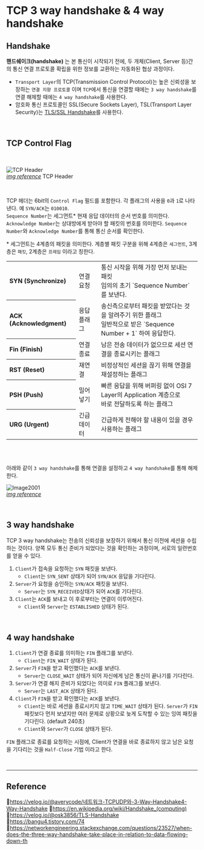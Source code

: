 # TCP 3 way handshake & 4 way handshake

## Handshake

**핸드쉐이크(handshake)** 는 본 통신이 시작되기 전에, 두 개체(Client, Server 등)간의 통신 연결 프로토콜 확립을 위한 정보를 교환하는 자동화된 협상 과정이다.

- `Transport Layer`의 TCP(Transmission Control Protocol)는 높은 신뢰성을 보장하는 `연결 지향 프로토콜` 이며 `TCP`에서 통신을 연결할 때에는 `3 way handshake`를 연결 해제할 때에는 `4 way handshake`를 사용한다.
- 암호화 통신 프로토콜인 SSL(Secure Sockets Layer), TSL(Transport Layer Security)는 [TLS/SSL Handshake](https://github.com/da-in/tech-interview-study/blob/main/Network/TLS%20%26%20SSL%20Handshake.md)를 사용한다.

<br/>

## TCP Control Flag

<br/>

<img src="https://user-images.githubusercontent.com/66757141/212956486-1f3449fa-d63f-4fdd-acaf-60e9893a3a50.gif" alt="TCP Header" ><br/>
[_img reference_](https://www.juniper.net/documentation/us/en/software/junos/transport-ip/topics/topic-map/tcp-configure-features.html) TCP Header

<br/>

TCP 헤더는 6bit의 `Control Flag` 필드를 포함한다. 각 플래그의 사용을 `0`과 `1`로 나타낸다. 예 `SYN/ACK`는 `010010`.  
`Sequence Number`는 세그먼트\* 현재 응답 데이터의 순서 번호를 의미한다.
`Acknowledge Number`는 상대방에게 받아야 할 패킷의 번호를 의미한다.
`Sequence Number`와 `Acknowledge Number`를 통해 통신 순서를 확인한다.

\* 세그먼트는 4계층의 패킷을 의미한다. 계층별 패킷 구분을 위해 4계층은 `세그먼트`, 3계층은 `패킷`, 2계층은 `프레임` 이라고 칭한다.

<table >
  <tr>
    <th align='left'>SYN (Synchronize)</th>
    <td>연결 요청</td>
    <td>통신 시작을 위해 가장 먼저 보내는 패킷<br/>임의의 초기 `Sequence Number` 를 보낸다.</td>
  </tr>
  <tr>
    <th align='left'>ACK (Acknowledgment)</th>
    <td>응답 플래그</td>
    <td>송신측으로부터 패킷을 받았다는 것을 알려주기 위한 플래그<br/> 일반적으로 받은 `Sequence Number + 1` 하여 응답한다.</td>
  </tr>
  <tr>
    <th align='left'>Fin (Finish)</th>
    <td>연결 종료</td>
    <td>남은 전송 데이터가 없으므로 세션 연결을 종료시키는 플래그</td>
  </tr>
  <tr>
    <th align='left'>RST (Reset)</th>
    <td>재연결</td>
    <td>비정상적인 세션을 끊기 위해 연결을 재설정하는 플래그</td>
  </tr>
  <tr>
    <th align='left'>PSH (Push)</th>
    <td>밀어넣기</td>
    <td>빠른 응답을 위해 버퍼링 없이 OSI 7 Layer의 Application 계층으로<br/>바로 전달하도록 하는 플래그</td>
  </tr>
  <tr>
    <th align='left'>URG (Urgent)</th>
    <td>긴급 데이터</td>
    <td>긴급하게 전해야 할 내용이 있을 경우 사용하는 플래그</td>
  </tr>
</table>

<br/>
<br/>

아래와 같이 `3 way handshake`를 통해 연결을 설정하고 `4 way handshake`를 통해 해제한다.

<img src="https://user-images.githubusercontent.com/66757141/212936124-0627914e-d091-4e7a-9548-a7f2308ec4a7.gif" alt="Image2001"><br/>
[_img reference_](https://www.cablefree.net/support/radio/software/index.php/Manual:Connection_oriented_communication_%28TCP/IP%29)

<br/>

## 3 way handshake

TCP 3 way handshake는 전송의 신뢰성을 보장하기 위해서 통신 이전에 세션을 수립하는 것이다. 양쪽 모두 통신 준비가 되었다는 것을 확인하는 과정이며, 서로의 일련번호를 얻을 수 있다.

1. `Client`가 접속을 요청하는 `SYN` 패킷을 보낸다.
   - `Client`는 `SYN_SENT` 상태가 되어 `SYN/ACK` 응답을 기다린다.
2. `Server`가 요청을 승인하는 `SYN/ACK` 패킷을 보낸다.
   - `Server`는 `SYN_RECEIVED`상태가 되어 `ACK`를 기다린다.
3. `Client`는 `ACK`를 보내고 이 후로부터는 연결이 이루어진다.
   - `Client`와 `Server`는 `ESTABLISHED` 상태가 된다.

<br/>

## 4 way handshake

1. `Client`가 연결 종료를 의미하는 `FIN` 플래그를 보낸다.
   - `Client`는 `FIN_WAIT` 상태가 된다.
2. `Server`가 `FIN`을 받고 확인했다는 `ACK`를 보낸다.
   - `Server`는 `CLOSE_WAIT` 상태가 되어 자신에게 남은 통신이 끝나기를 기다린다.
3. `Server`가 연결 해지 준비가 되었다는 의미로 `FIN` 플래그를 보낸다.
   - `Server`는 `LAST_ACK` 상태가 된다.
4. `Client`가 `FIN`을 받고 확인했다는 `ACK`를 보낸다.
   - `Client`는 바로 세션을 종료시키지 않고 `TIME_WAIT` 상태가 된다. `Server`가 `FIN` 패킷보다 먼저 보냈지만 여러 문제로 상황으로 늦게 도착할 수 있는 잉여 패킷을 기다린다. (default 240초)
   - `Client`와 `Server`가 `CLOSE` 상태가 된다.

`FIN` 플래그로 종료를 요청하는 시점에, Client가 연결을 바로 종료하지 않고 남은 요청을 기다리는 것을 `Half-Close` 기법 이라고 한다.

<br/>

---

## Reference

📄https://velog.io/@averycode/네트워크-TCPUDP와-3-Way-Handshake4-Way-Handshake
📄https://en.wikipedia.org/wiki/Handshake_(computing)  
📄https://velog.io/@osk3856/TLS-Handshake  
📄https://bangu4.tistory.com/74  
📄https://networkengineering.stackexchange.com/questions/23527/when-does-the-three-way-handshake-take-place-in-relation-to-data-flowing-down-th
